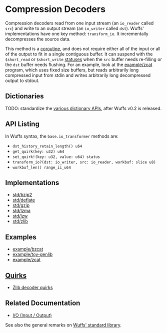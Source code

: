 # Compression Decoders

Compression decoders read from one input stream (an `io_reader` called `src`)
and write to an output stream (an `io_writer` called `dst`). Wuffs'
implementations have one key method: `transform_io`. It incrementally
decompresses the source data.

This method is a [coroutine](/doc/note/coroutines.md), and does not require
either all of the input or all of the output to fit in a single contiguous
buffer. It can suspend with the `$short_read` or `$short_write`
[statuses](/doc/note/statuses.md) when the `src` buffer needs re-filling or the
`dst` buffer needs flushing. For an example, look at the
[example/zcat](/example/zcat/zcat.c) program, which uses fixed size buffers,
but reads arbitrarily long compressed input from stdin and writes arbitrarily
long decompressed output to stdout.


## Dictionaries

TODO: standardize the [various dictionary
APIs](https://github.com/google/wuffs/issues/73), after Wuffs v0.2 is released.


## API Listing

In Wuffs syntax, the `base.io_transformer` methods are:

- `dst_history_retain_length() u64`
- `get_quirk(key: u32) u64`
- `set_quirk!(key: u32, value: u64) status`
- `transform_io?(dst: io_writer, src: io_reader, workbuf: slice u8)`
- `workbuf_len() range_ii_u64`


## Implementations

- [std/bzip2](/std/bzip2)
- [std/deflate](/std/deflate)
- [std/gzip](/std/gzip)
- [std/lzma](/std/lzma)
- [std/lzw](/std/lzw)
- [std/zlib](/std/zlib)


## Examples

- [example/bzcat](/example/bzcat)
- [example/toy-genlib](/example/toy-genlib)
- [example/zcat](/example/zcat)


## [Quirks](/doc/note/quirks.md)

- [Zlib decoder quirks](/std/zlib/decode_quirks.wuffs)


## Related Documentation

- [I/O (Input / Output)](/doc/note/io-input-output.md)

See also the general remarks on [Wuffs' standard library](/doc/std/README.md).
